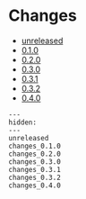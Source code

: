 # Changes

* [unreleased](unreleased.md)
* [0.1.0](changes_0.1.0.md)
* [0.2.0](changes_0.2.0.md)
* [0.3.0](changes_0.3.0.md)
* [0.3.1](changes_0.3.1.md)
* [0.3.2](changes_0.3.2.md)
* [0.4.0](changes_0.4.0.md)

<!--- This MyST Parser Sphinx directive is necessary to keep Sphinx happy. We need list here all release letters again, because release droid and other scripts assume Markdown --->
```{toctree}
---
hidden:
---
unreleased
changes_0.1.0
changes_0.2.0
changes_0.3.0
changes_0.3.1
changes_0.3.2
changes_0.4.0

```